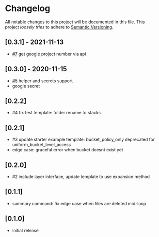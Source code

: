 # Changelog

All notable changes to this project will be documented in this file.
This project *loosely tries* to adhere to [Semantic Versioning](http://semver.org/).

## [0.3.1] - 2021-11-13
- [#7](https://github.com/boltops-tools/terraspace_provider_google/pull/7) get google project number via api

## [0.3.0] - 2020-11-15
- [#5](https://github.com/boltops-tools/terraspace_provider_google/pull/5) helper and secrets support
- google secret

## [0.2.2]
- #4 fix test template: folder rename to stacks

## [0.2.1]
- #3 update starter example template: bucket_policy_only deprecated for uniform_bucket_level_access
- edge case: graceful error when bucket doesnt exist yet

## [0.2.0]
- #2 include layer interface, update template to use expansion method

## [0.1.1]
- summary command: fix edge case when files are deleted mid-loop

## [0.1.0]
- Initial release
